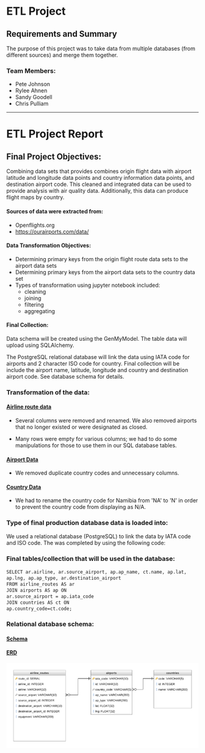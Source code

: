 # ETL Project

## Requirements and Summary
The purpose of this project was to take data from multiple databases (from different sources) and merge them together.

### Team Members:
- Pete Johnson
- Rylee Ahnen
- Sandy Goodell
- Chris Pulliam

<hr ---/>


# ETL Project Report

## Final Project Objectives:

Combining data sets that provides combines origin flight data with airport latitude and longitude data points and country information data points, and destination airport code. This cleaned and integrated data can be used to provide analysis with air quality data. Additionally, this data can produce flight maps by country.

#### Sources of data were extracted from:

- Openflights.org
- https://ourairports.com/data/

#### Data Transformation Objectives:

- Determining primary keys from the origin flight route data sets to the airport data sets
- Determining primary keys from the airport data sets to the country data set
- Types of transformation using jupyter notebook included:
    - cleaning
    - joining
    - filtering
    - aggregating

#### Final Collection:

Data schema will be created using the GenMyModel. The table data will upload using SQLAlchemy.

The PostgreSQL relational database will link the data using IATA code for airports and 2 character ISO code for country.  Final collection will be include the airport name, latitude, longitude and country and destination airport code. See database schema for details.

### Transformation of the data:
#### [Airline route data](https://github.com/pete6184/ETL_Project/blob/main/Data/routes.csv)

- Several columns were removed and renamed. We also removed airports that no longer existed or were designated as closed.

- Many rows were empty for various columns; we had to do some manipulations for those to use them in our SQL database tables.

#### [Airport Data](https://github.com/pete6184/ETL_Project/blob/main/Data/airports.csv)


- We removed duplicate country codes and unnecessary columns.


#### [Country Data](https://github.com/pete6184/ETL_Project/blob/main/Data/countries.csv)

- We had to rename the country code for Namibia from 'NA' to 'N' in order to prevent the country code from displaying as N/A.


### Type of final production database data is loaded into:

We used a relational database (PostgreSQL) to link the data by IATA code and ISO code. The was completed by using the following code:



### Final tables/collection that will be used in the database:
~~~
SELECT ar.airline, ar.source_airport, ap.ap_name, ct.name, ap.lat, ap.lng, ap.ap_type, ar.destination_airport
FROM airline_routes AS ar
JOIN airports AS ap ON
ar.source_airport = ap.iata_code
JOIN countries AS ct ON
ap.country_code=ct.code;
~~~


### Relational database schema:
#### [Schema](https://github.com/pete6184/ETL_Project/blob/main/create.sql)

#### [ERD](https://github.com/pete6184/ETL_Project/blob/main/Data/ERD_Airline_ETL.png)

![ERD](Data/ERD_Airline_ETL.png)
